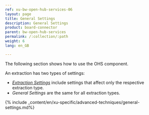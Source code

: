 ```yaml
---
ref: xu-bw-open-hub-services-06
layout: page
title: General Settings
description: General Settings
product: board-connector
parent: bw-open-hub-services
permalink: /:collection/:path
weight: 6
lang: en_GB

---
```

The following section shows how to use the OHS component.


An extraction has two types of settings: 
- [*Extraction Settings*](./open-hub-services-settings) include settings that affect only the respective extraction type.
- *General Settings* are the same for all extraction types.

{% include _content/en/xu-specific/advanced-techniques/general-settings.md%}

